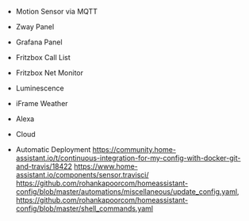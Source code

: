 * Motion Sensor via MQTT
* Zway Panel
* Grafana Panel
* Fritzbox Call List
* Fritzbox Net Monitor
* Luminescence

* iFrame Weather

* Alexa

* Cloud

* Automatic Deployment 
    https://community.home-assistant.io/t/continuous-integration-for-my-config-with-docker-git-and-travis/18422
    https://www.home-assistant.io/components/sensor.travisci/
    https://github.com/rohankapoorcom/homeassistant-config/blob/master/automations/miscellaneous/update_config.yaml, https://github.com/rohankapoorcom/homeassistant-config/blob/master/shell_commands.yaml